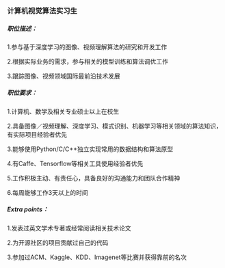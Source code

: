 ### 计算机视觉算法实习生

##### 职位描述：

1.参与基于深度学习的图像、视频理解算法的研究和开发工作

2.根据实际业务的需求，参与相关的模型训练和算法调优工作

3.跟踪图像、视频领域国际最前沿技术发展

##### 职位要求：

1.计算机、数学及相关专业硕士以上在校生

2.具备图像／视频理解、深度学习、模式识别、机器学习等相关领域的算法知识，有实际项目经验者优先   

3.能够使用Python/C/C++独立实现常用的数据结构和算法原型

4.有Caffe、Tensorflow等相关工具使用经验者优先

5.工作积极主动、有责任心，具备良好的沟通能力和团队合作精神

6.每周能够工作3天以上的时间

##### Extra points：

1.发表过英文学术专著或经常阅读相关技术论文

2.为开源社区的项目贡献过自己的代码

3.参加过ACM、Kaggle、KDD、Imagenet等比赛并获得靠前的名次
